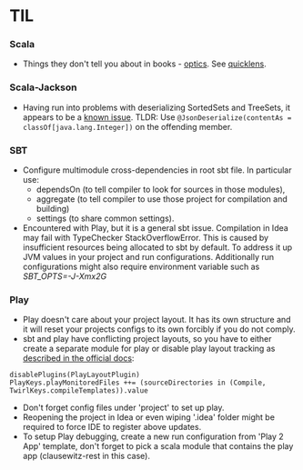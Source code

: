 # TIL
### Scala
- Things they don't tell you about in books - [optics](https://scalac.io/scala-optics-lenses-with-monocle/). See [quicklens](https://github.com/softwaremill/quicklens).
### Scala-Jackson
- Having run into problems with deserializing SortedSets and TreeSets,
it appears to be a [known issue](https://github.com/FasterXML/jackson-module-scala/wiki/FAQ#deserializing-optionint-and-other-primitive-challenges).
TLDR: Use ```@JsonDeserialize(contentAs = classOf[java.lang.Integer])``` on the offending member.
### SBT
- Configure multimodule cross-dependencies in root sbt file. In particular 
use:
    - dependsOn (to tell compiler to look for sources in those modules),
    - aggregate (to tell compiler to use those project for compilation and building)
    - settings (to share common settings).
- Encountered with Play, but it is a general sbt issue.
Compilation in Idea may fail with TypeChecker StackOverflowError.
This is caused by insufficient resources being allocated to sbt by default.
To address it up JVM values in your project and run configurations.
Additionally run configurations might also require environment variable
such as _SBT_OPTS=-J-Xmx2G_
### Play
- Play doesn't care about your project layout. It has its own structure
and it will reset your projects configs to its own forcibly if you
do not comply.
- sbt and play have conflicting project layouts, so you have to either
create a separate module for play or disable play layout tracking as
[described in the official docs](https://www.playframework.com/documentation/2.6.x/Anatomy#Default-SBT-layout):
```$xslt
disablePlugins(PlayLayoutPlugin)
PlayKeys.playMonitoredFiles ++= (sourceDirectories in (Compile, TwirlKeys.compileTemplates)).value
```
- Don't forget config files under 'project' to set up play.
- Reopening the project in Idea or even wiping '.idea' folder might be
required to force IDE to register above updates.
- To setup Play debugging, create a new run configuration 
from 'Play 2 App' template, don't forget to pick a scala module
that contains the play app (clausewitz-rest in this case).
